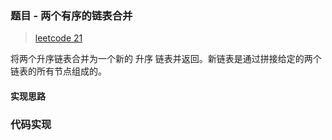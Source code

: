 ### 题目 - 两个有序的链表合并

> [leetcode 21](https://leetcode-cn.com/problems/merge-two-sorted-lists/)

将两个升序链表合并为一个新的 升序 链表并返回。新链表是通过拼接给定的两个链表的所有节点组成的。

#### 实现思路

### 代码实现

```js

```
